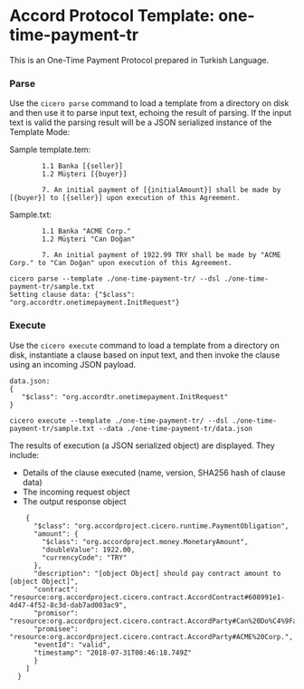 
# Accord Protocol Template: one-time-payment-tr

This is an One-Time Payment Protocol prepared in Turkish Language.

### Parse
Use the `cicero parse` command to load a template from a directory on disk and then use it to parse input text, echoing the result of parsing. If the input text is valid the parsing result will be a JSON serialized instance of the Template Mode:

Sample template.tem:

```
        1.1 Banka [{seller}]
        1.2 Müşteri [{buyer}]

        7. An initial payment of [{initialAmount}] shall be made by [{buyer}] to [{seller}] upon execution of this Agreement.
```

Sample.txt:

```
        1.1 Banka "ACME Corp."
        1.2 Müşteri "Can Doğan"

        7. An initial payment of 1922.99 TRY shall be made by "ACME Corp." to "Can Doğan" upon execution of this Agreement.
```

```
cicero parse --template ./one-time-payment-tr/ --dsl ./one-time-payment-tr/sample.txt
Setting clause data: {"$class": "org.accordtr.onetimepayment.InitRequest"}
```

### Execute
Use the `cicero execute` command to load a template from a directory on disk, instantiate a clause based on input text, and then invoke the clause using an incoming JSON payload.

```
data.json:
{
   "$class": "org.accordtr.onetimepayment.InitRequest"
}
```

```
cicero execute --template ./one-time-payment-tr/ --dsl ./one-time-payment-tr/sample.txt --data ./one-time-payment-tr/data.json 
```

The results of execution (a JSON serialized object) are displayed. They include:
* Details of the clause executed (name, version, SHA256 hash of clause data)
* The incoming request object
* The output response object

```
    {
      "$class": "org.accordproject.cicero.runtime.PaymentObligation",
      "amount": {
        "$class": "org.accordproject.money.MonetaryAmount",
        "doubleValue": 1922.00,
        "currencyCode": "TRY"
      },
      "description": "[object Object] should pay contract amount to [object Object]",
      "contract": "resource:org.accordproject.cicero.contract.AccordContract#608991e1-4d47-4f52-8c3d-dab7ad003ac9",
      "promisor": "resource:org.accordproject.cicero.contract.AccordParty#Can%20Do%C4%9Fan",
      "promisee": "resource:org.accordproject.cicero.contract.AccordParty#ACME%20Corp.",
      "eventId": "valid",
      "timestamp": "2018-07-31T08:46:18.749Z"
      }
    ]
  }
```
